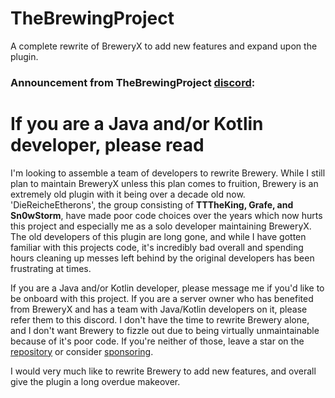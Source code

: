 # TheBrewingProject
A complete rewrite of BreweryX to add new features and expand upon the plugin.

### Announcement from TheBrewingProject [discord](https://discord.gg/QsDKaruwcC):

# If you are a Java and/or Kotlin developer, please read


I'm looking to assemble a team of developers to rewrite Brewery. While I still plan to maintain BreweryX unless this plan comes to fruition, Brewery is an extremely old plugin with it being over a decade old now. 'DieReicheEtherons', the group consisting of **TTTheKing, Grafe, and Sn0wStorm**, have made poor code choices over the years which now hurts this project and especially me as a solo developer maintaining BreweryX. The old developers of this plugin are long gone, and while I have gotten familiar with this projects code, it's incredibly bad overall and spending hours cleaning up messes left behind by the original developers has been frustrating at times.

If you are a Java and/or Kotlin developer, please message me if you'd like to be onboard with this project. If you are a server owner who has benefited from BreweryX and has a team with Java/Kotlin developers on it, please refer them to this discord. I don't have the time to rewrite Brewery alone, and I don't want Brewery to fizzle out due to being virtually unmaintainable because of it's poor code. If you're neither of those, leave a star on the [repository](https://github.com/Jsinco/BreweryX) or consider [sponsoring](https://github.com/sponsors/Jsinco).

I would very much like to rewrite Brewery to add new features, and overall give the plugin a long overdue makeover.
